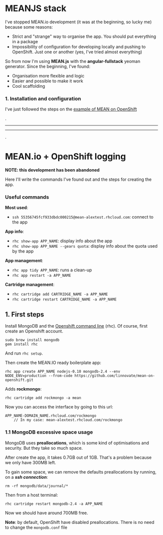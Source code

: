 # MEANJS stack

I've stopped MEAN.io development (it was at the beginning, so lucky me) because some reasons:

* Strict and "strange" way to organise the app. You should put everything in a package
* Impossibility of configuration for developing locally and pushing to OpenShift. Just one or another (yes, I've tried almost everything)

So from now I'm using **MEAN.js** with the **angular-fullstack** yeoman generator. Since the beginning, I've found:

* Organisation more flexible and logic
* Easier and possible to make it work
* Cool scaffolding


### 1. Installation and configuration

I've just followed the steps on the [example of MEAN on OpenShift](https://developers.openshift.com/en/node-js-example-meanstack.html)







.

------------
------------
.

# MEAN.io + OpenShift logging

**NOTE: this development has been abandoned**

Here I'll write the commands I've found out and the steps for creating the app.

### Useful commands

**Most used**:
* `ssh 55356745fcf933dbdc000215@mean-alextest.rhcloud.com`: connect to the app

**App info**:
* `rhc show-app APP_NAME`: display info about the app
* `rhc show-app APP_NAME --gears quota`: display info about the quota used by the app

**App management**:
* `rhc app tidy APP_NAME`: runs a clean-up
* `rhc app restart -a APP_NAME`

**Cartridge management**:
* `rhc cartridge add CARTRIDGE_NAME -a APP_NAME`
* `rhc cartridge restart CARTRIDGE_NAME -a APP_NAME`



## 1. First steps

Install MongoDB and the [Openshift command line](https://developers.openshift.com/en/managing-client-tools.html) (rhc). Of course, first create an Openshift account.

```
sudo brew install mongodb
gem install rhc
```

And run `rhc setup`.


Then create the MEAN.IO ready boilerplate app:

```
rhc app create APP_NAME nodejs-0.10 mongodb-2.4 --env NODE_ENV=production --from-code https://github.com/linnovate/mean-on-openshift.git
```

Adds **rockmongo**:
```
rhc cartridge add rockmongo -a mean
```
Now you can access the interface by going to this url:
```
APP_NAME-DOMAIN_NAME.rhcloud.com/rockmongo
    // In my case: mean-alextest.rhcloud.com/rockmongo
```

### 1.1 MongoDB excessive space usage

MongoDB uses **preallocations**, which is some kind of optimisations and security. But they take so much space. 

After create the app, it takes 0.7GB out of 1GB. That's a problem because we only have 300MB left.

To gain some space, we can remove the defaults preallocations by running, on a ***ssh connection***:

```
rm -rf mongodb/data/journal/*
```

Then from a host terminal:
```
rhc cartridge restart mongodb-2.4 -a APP_NAME
```

Now we should have around 700MB free. 

**Note**: by default, OpenShift have disabled preallocations. There is no need to change the `mongodb.conf` file





